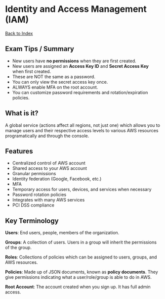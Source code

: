 # Identity and Access Management (IAM)

[Back to Index](../../README.md)

## Exam Tips / Summary

- New users have **no permissions** when they are first created.
- New users are assigned an **Access Key ID** and **Secret Access Key** when first created.
- These are NOT the same as a password.
- You can only view the secret access key once.
- ALWAYS enable MFA on the root account.
- You can customize password requirements and rotation/expiration policies.

## What is it?

A global service (actions affect all regions, not just one) which allows you to manage users and their respective access levels to various AWS resources programatically and through the console.

## Features

- Centralized control of AWS account
- Shared access to your AWS account
- Granular permissions
- Identity federation (Google, Facebook, etc.)
- MFA
- Temporary access for users, devices, and services when necessary
- Password rotation policies
- Integrates with many AWS services
- PCI DSS compliance

## Key Terminology

**Users**: End users, people, members of the organization.

**Groups**: A collection of users. Users in a group will inherit the permissions of the group.

**Roles**: Collections of policies which can be assigned to users, groups, and AWS resources.

**Policies**: Made up of JSON documents, known as **policy documents**. They give permissions indicating what a user/role/group is able to do in AWS.

**Root Account**: The account created when you sign up. It has full admin access.